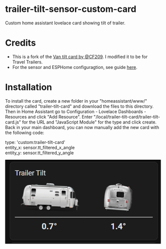 <!---                 [![hacs_badge](https://img.shields.io/badge/HACS-Custom-41BDF5.svg)](https://github.com/hacs/integration)              --->
# trailer-tilt-sensor-custom-card
Custom home assistant lovelace card showing tilt of trailer.

# Credits
- This is a fork of the [Van tilt card by @CF209](https://github.com/CF209/van-tilt-sensor-custom-card).  I modified it to be for Travel Trailers. 
- For the sensor and ESPHome configuragtion, see guide [here](https://van-automation.com/adding_van_tilt_sensor.html).

# Installation
To install the card, create a new folder in your "homeassistant/www/" directory called "trailer-tilt-card" and download the files to this directory. Then in Home Assistant go to Configuration - Lovelace Dashboards - Resources and click "Add Resource". Enter "/local/trailer-tilt-card/trailer-tilt-card.js" for the URL and "JavaScript Module" for the type and click create. Back in your main dashboard, you can now manually add the new card with the following code:

type: 'custom:trailer-tilt-card'<br>
entity_x: sensor.tt_filtered_x_angle<br>
entity_y: sensor.tt_filtered_y_angle<br>

![alt text](https://github.com/stroodle96/trailer-tilt-sensor-custom-card/blob/main/img/card_screenshot1.png)
